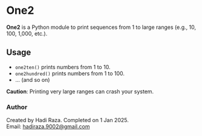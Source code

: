 # One2

**One2** is a Python module to print sequences from 1 to large ranges (e.g., 10, 100, 1,000, etc.).

## Usage

- `one2ten()` prints numbers from 1 to 10.
- `one2hundred()` prints numbers from 1 to 100.
- ... (and so on)

**Caution**: Printing very large ranges can crash your system.

### Author

Created by Hadi Raza. Completed on 1 Jan 2025.  
Email: hadiraza.9002@gmail.com
